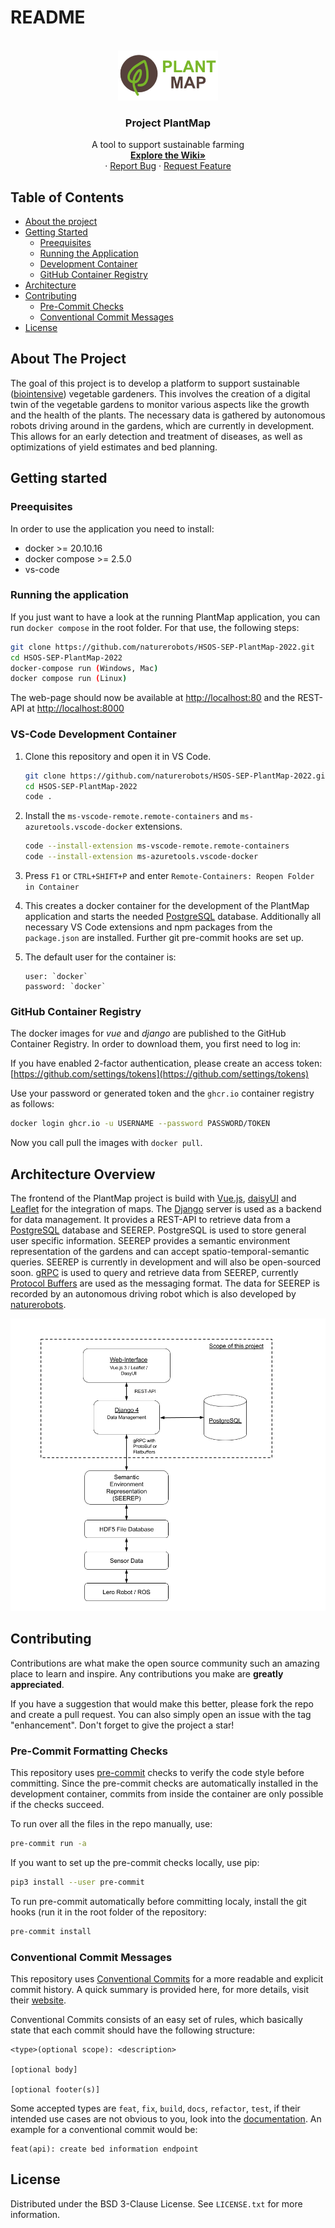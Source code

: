# README

<!--
The following template was used to create this README:
https://github.com/othneildrew/Best-README-Template

MIT License

Copyright (c) 2021 Othneil Drew

Permission is hereby granted, free of charge, to any person obtaining a copy
of this software and associated documentation files (the "Software"), to deal
in the Software without restriction, including without limitation the rights
to use, copy, modify, merge, publish, distribute, sublicense, and/or sell
copies of the Software, and to permit persons to whom the Software is
furnished to do so, subject to the following conditions:

The above copyright notice and this permission notice shall be included in all
copies or substantial portions of the Software.

THE SOFTWARE IS PROVIDED "AS IS", WITHOUT WARRANTY OF ANY KIND, EXPRESS OR
IMPLIED, INCLUDING BUT NOT LIMITED TO THE WARRANTIES OF MERCHANTABILITY,
FITNESS FOR A PARTICULAR PURPOSE AND NONINFRINGEMENT. IN NO EVENT SHALL THE
AUTHORS OR COPYRIGHT HOLDERS BE LIABLE FOR ANY CLAIM, DAMAGES OR OTHER
LIABILITY, WHETHER IN AN ACTION OF CONTRACT, TORT OR OTHERWISE, ARISING FROM,
OUT OF OR IN CONNECTION WITH THE SOFTWARE OR THE USE OR OTHER DEALINGS IN THE
SOFTWARE.
-->

<br />
<div align="center">
  <a href="https://github.com/othneildrew/Best-README-Template">
    <img src="doc/plant-map-logo.png" alt="Logo" height="80">
  </a>

  <h3 align="center">Project PlantMap</h3>

  <p align="center">
    A tool to support sustainable farming
    <br />
    <a href="https://github.com/naturerobots/HSOS-SEP-PlantMap-2022/wiki"><strong>Explore the Wiki»</strong></a>
    <br />
    ·
    <a href="https://github.com/naturerobots/HSOS-SEP-PlantMap-2022/issues">Report Bug</a>
    ·
    <a href="https://github.com/naturerobots/HSOS-SEP-PlantMap-2022/issues">Request Feature</a>
  </p>
</div>

## Table of Contents

- [About the project](#about-the-project)
- [Getting Started](#getting-started)
  - [Preequisites](#preequisites)
  - [Running the Application](#running-the-application)
  - [Development Container](#vs-code-development-container)
  - [GitHub Container Registry](#github-container-registry)
- [Architecture](#architecture-overview)
- [Contributing](#contributing)
  - [Pre-Commit Checks](#pre-commit-formatting-checks)
  - [Conventional Commit Messages](#conventional-commit-messages)
- [License](#license)

## About The Project

The goal of this project is to develop a platform to support sustainable
([biointensive]()) vegetable gardeners. This involves the creation of a digital
twin of the vegetable gardens to monitor various aspects like the growth and the
health of the plants. The necessary data is gathered by autonomous robots
driving around in the gardens, which are currently in development. This allows for
an early detection and treatment of diseases, as well as optimizations of yield
estimates and bed planning.

## Getting started

### Preequisites

In order to use the application you need to install:

- docker >= 20.10.16
- docker compose >= 2.5.0
- vs-code

### Running the application

If you just want to have a look at the running PlantMap application, you can run
`docker compose` in the root folder. For that use, the following steps:

```sh
git clone https://github.com/naturerobots/HSOS-SEP-PlantMap-2022.git
cd HSOS-SEP-PlantMap-2022
docker-compose run (Windows, Mac)
docker compose run (Linux)
```

The web-page should now be available at
[http://localhost:80](http://localhost:80) and the REST-API at
[http://localhost:8000](http://localhost:8000)

### VS-Code Development Container

1. Clone this repository and open it in VS Code.

   ```sh
   git clone https://github.com/naturerobots/HSOS-SEP-PlantMap-2022.git
   cd HSOS-SEP-PlantMap-2022
   code .
   ```

2. Install the `ms-vscode-remote.remote-containers` and
   `ms-azuretools.vscode-docker` extensions.

   ```sh
   code --install-extension ms-vscode-remote.remote-containers
   code --install-extension ms-azuretools.vscode-docker
   ```

3. Press `F1` or `CTRL+SHIFT+P` and enter `Remote-Containers: Reopen Folder in Container`
4. This creates a docker container for the development of the PlantMap application and
   starts the needed [PostgreSQL](ttps://www.postgresql.org/) database. Additionally
   all necessary VS Code extensions and npm packages from the `package.json` are
   installed. Further git pre-commit hooks are set up.
5. The default user for the container is:

   ```
   user: `docker`
   password: `docker`
   ```

### GitHub Container Registry

The docker images for _vue_ and _django_ are published to the
GitHub Container Registry. In order to download them, you first need to log in:

If you have enabled 2-factor authentication, please create an access token:
[https://github.com/settings/tokens](https://github.com/settings/tokens)

Use your password or generated token and the `ghcr.io` container registry as
follows:

```bash
docker login ghcr.io -u USERNAME --password PASSWORD/TOKEN
```

Now you call pull the images with `docker pull`.

## Architecture Overview

The frontend of the PlantMap project is build with [Vue.js](https://vuejs.org/),
[daisyUI](https://daisyui.com/) and [Leaflet](https://leafletjs.com/) for the
integration of maps. The [Django](https://www.djangoproject.com/) server is used
as a backend for data management. It provides a REST-API to retrieve data
from a [PostgreSQL](https://www.postgresql.org/download/) database and SEEREP.
PostgreSQL is used to store general user specific information. SEEREP provides a
semantic environment representation of the gardens and can accept
spatio-temporal-semantic queries. SEEREP is currently in development and will also
be open-sourced soon. [gRPC](https://grpc.io/) is used to query and retrieve
data from SEEREP, currently [Protocol
Buffers](https://developers.google.com/protocol-buffers) are used as the
messaging format. The data for SEEREP is recorded by an autonomous driving robot which is also developed by [naturerobots](https://naturerobots.de/).

![](doc/plant-map-architecture.png)

## Contributing

Contributions are what make the open source community such an amazing place to
learn and inspire. Any contributions you make are **greatly appreciated**.

If you have a suggestion that would make this better, please fork the repo and
create a pull request. You can also simply open an issue with the tag
"enhancement". Don't forget to give the project a star!

### Pre-Commit Formatting Checks

This repository uses [pre-commit](https://pre-commit.com/) checks to verify the
code style before committing. Since the pre-commit checks are automatically
installed in the development container, commits from inside the container are
only possible if the checks succeed.

To run over all the files in the repo manually, use:

```bash
pre-commit run -a
```

If you want to set up the pre-commit checks locally, use pip:

```bash
pip3 install --user pre-commit
```

To run pre-commit automatically before committing localy, install the git hooks
(run it in the root folder of the repository:

```bash
pre-commit install
```

### Conventional Commit Messages

This repository uses [Conventional
Commits](https://www.conventionalcommits.org/en/v1.0.0/) for a more readable and
explicit commit history. A quick summary is provided here, for more details,
visit their [website](https://www.conventionalcommits.org/en/v1.0.0/).

Conventional Commits consists of an easy set of rules, which basically state
that each commit should have the following structure:

```
<type>(optional scope): <description>

[optional body]

[optional footer(s)]
```

Some accepted types are `feat`, `fix`, `build`, `docs`, `refactor`, `test`, if
their intended use cases are not obvious to you, look into the
[documentation](https://www.conventionalcommits.org/en/v1.0.0/). An example for
a conventional commit would be:

```
feat(api): create bed information endpoint
```

## License

Distributed under the BSD 3-Clause License. See `LICENSE.txt` for more
information.
